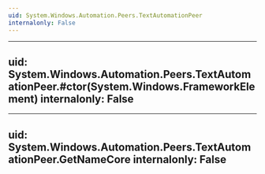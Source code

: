 ```yaml
---
uid: System.Windows.Automation.Peers.TextAutomationPeer
internalonly: False
---
```


---
uid: System.Windows.Automation.Peers.TextAutomationPeer.#ctor(System.Windows.FrameworkElement)
internalonly: False
---

---
uid: System.Windows.Automation.Peers.TextAutomationPeer.GetNameCore
internalonly: False
---
